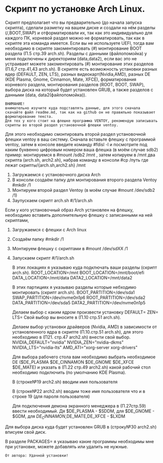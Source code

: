 #     Скрипт по установке Arch Linux.
Скрипт предполагает что вы предварительно (до начала запуска скрипта), сделали разметку на вашем диске и создали на нём разделы (/,BOOT,SWAP) и отформатировали их, так как это индивидуально для каждого ПК, корневой раздел можно не форматировать, так как в скрипте эта команда имеется. Если вы не используете UEFI, тогда вам необходимо в скрипте закоментировать (#) монтирование BOOT раздела (П.5 стр.39 arch.sh). Разделы с данными (файлопомойка) у меня подключены к директориям (data,data2), если вас это не устраивает можете закоментировать (#) монтирование этих разделов (П.6,7 стр.41,43 arch.sh).
В скрипте есть возможность установки разных ядер (DEFAULT, ZEN, LTS), разных видеокарт(Nvidia,AMD), разных DE (KDE Plasma, Gnome, Cinnamon, Mate, XFCE), форматирования корневого раздела, монтирования разделов (ROOT, BOOT, SWAP), выбора диска на который будет установлен GRUB, а также разделов с данными (data, data2(файлопомойка)).

    ВНИМАНИЕ!
    внимательно изучите куда подставлять данные, для этого сначала скачайте файл readme.md, так как на github он не правильно показывает форматирование текста.
    Для тех у кого стоит на флешке программа VENTOY, рекомендую записывать скрипты во второй раздел установочной флешки ventoy.
Для этого необходимо смонтировать второй раздел  установочной флешки ventoy в ваш систему.
    Сначала вставьте флешку с программой ventoy, затем в консоле введите команду #fdisl -l и посмотрите под каким буквенно цифровым номером ваша флешка
    (в моём случае sdb2)
пример:
монтируемся в #mount /sdb2 /mnt , затем копируем в /mnt два скрипта (arch.sh, arch2.sh),
набрав команду в консоли #cp /путь где лежат скрипты/{arch.sh,arch2.sh} /mnt

1. Загружаемся с установочного диска Arch
2. В консоли создаём папку для монтирования второго раздела Ventoy #mkdir /1
3. Монтируем второй раздел Ventoy (в моём случае #mount /dev/sdb2 /1)
4. Заупускаем скрипт arch.sh  #/1/arch.sh

Если у кого установочный образ Arch установлен на флешку, необходимо вставить дополнительную флешку с записанными на ней скриптами,
1. Загружаемся с флешки с Arch linux
2. Создаём папку #mkdir /1
3. Монтируем флешку с скриптами в #mount /dev/sdXX /1
4. Запускаем скрипт #/1/arch.sh

    В этих локациях я указываю куда подключать ваши разделы (скрипт arch.sh).
 ROOT_LOCATION=/mnt
 BOOT_LOCATION=/mnt/boot/efi
 DATA_LOCATION=/mnt/data
DATA2_LOCATION=/mnt/data2

    В этих партициях я указываю разделы которые небходимо монтировать (скрипт arch.sh).
 BOOT_PARTITION=/dev/sda1
 SWAP_PARTITION=/dev/nvme0n1p6
 ROOT_PARTITION=/dev/sda2
 DATA_PARTITION=/dev/sda5
DATA2_PARTITION=/dev/nvme0n1p5

    Делаем выбор с каким ядром произвести установку
DEFAULT=
ZEN=
LTS=
Свой выбор вы вносите в (П.10 стр.51 arch.sh).

    Делаем выбор установки драйверов (Nvidia, AMD) в зависимости от установленного ядра в скрипте (П.10.стр.51 arch.sh),
    для этого необходимо в (П21. стр.47 arch2.sh) внести свой выбор.
NVIDIA_DEFAULT="nvidia"
NVIDIA_ZEN="nvidia-dkms"
NVIDIA_LTS="nvidia-lts"
AMD_ATI="xorg-server xorg-drivers"

    Для выбора рабочего стола вам необходимо выбрать необходимое DE ($DE_PLASMA $DE_CINNAMON $DE_GNOME $DE_XFCE $DE_MATE)
и указать в (П.22 стр.49 arch2.sh) какой рабочий стол необходимо подключить (по умолчанию KDE Plasma).

    В (строке№19 arch2.sh) вводим имя пользователя

    В (строке№22 arch2.sh) вводим тоже имя пользователя что и в строке 19 (для пароля пользователя)

    Для подключения демона экранного менеджера в (П.27стр.59) ввести необходимый.
Дя $DE_PLASMA - $SDDM, для $DE_GNOME - $GDM, для $DE_CINNAMON,$DE_MATE,DE_XFCE - $LXDM

Для выбора диска куда будет установлен GRUB в (строку№30 arch2.sh) вписуем свой диск.

В разделе PACKAGES= я указываю какие программы необходимы мне при установке, можете добавлять или удалить не нужные.

    От автора: Удачной установки!
